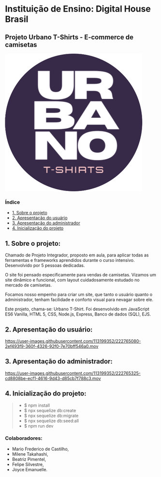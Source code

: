 
# Instituição de Ensino: Digital House Brasil

## Projeto Urbano T-Shirts - E-commerce de camisetas


![logo-projeto](https://github.com/mfcastilho/Projeto-Integrador-Digital-House/blob/master/src/public/midias/logo-urbano-tshirt-redonds.png)




### Índice

* [1. Sobre o projeto](#1-sobre-o-projeto)
* [2. Apresentação do usuário](#2-apresentação-do-usuário)
* [3. Apresentação do administrador](#3-apresentação-do-administrador)
* [4. Inicialização do projeto](#4-inicialização-do-projeto)

## 1. Sobre o projeto:
 Chamado de Projeto Integrador, proposto em aula, para aplicar todas as ferramentas e frameworks aprendidos durante o curso intensivo. Desenvolvido por 5 pessoas dedicadas. 
 
 O site foi pensado especificamente para vendas de camisetas. Vizamos um site dinâmico e funcional, com layout cuidadosamente estudado no mercado de camisetas. 
 
 Focamos nosso empenho para criar um site, que tanto o usuário quanto o administrador, tenham facilidade e conforto visual para nevagar sobre ele.

 Este projeto, chama-se: Urbano T-Shirt. Foi desenvolvido em JavaScript ES6 Vanilla, HTML 5, CSS, Node.js, Express, Banco de dados (SQL), EJS.


## 2. Apresentação do usuário:

https://user-images.githubusercontent.com/113199352/222765080-2ef493f9-360f-4326-92f0-7e70bff546a0.mov

## 3. Apresentação do administrador:

https://user-images.githubusercontent.com/113199352/222765325-cd8808be-ecf1-4616-9d43-d85cb7f788c3.mov

## 4. Inicialização do projeto:

> - $ npm install 
> - $ npx sequelize db:create 
> - $ npx sequelize db:migrate 
> - $ npx sequelize db:seed:all 
> - $ npm run dev



  ### Colaboradores:

- Mario Frederico de Castilho, 
- Milene Takahashi,
- Beatriz Pimentel,
- Felipe Silvestre,
- Joyce Emanuelle.
     
